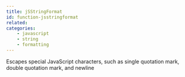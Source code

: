 ```yaml
---
title: jSStringFormat
id: function-jsstringformat
related:
categories:
    - javascript
    - string
    - formatting
---
```


Escapes special JavaScript characters, such as single quotation
        mark, double quotation mark, and newline
